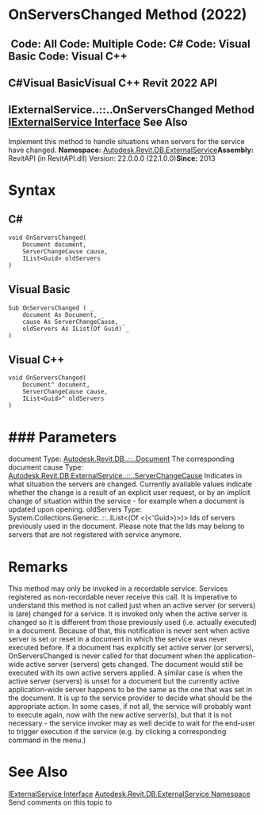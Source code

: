 # OnServersChanged Method (2022)

﻿
 Code: All Code: Multiple Code: C# Code: Visual Basic Code: Visual C++   
---  
C#Visual BasicVisual C++
Revit 2022 API  
---  
IExternalService..::..OnServersChanged Method   
[IExternalService Interface](37fe86a0-0668-5908-9966-dfac0e0c1fe3.md "IExternalService Interface") See Also  
---  
Implement this method to handle situations when servers for the service have changed. 
**Namespace:** [Autodesk.Revit.DB.ExternalService](a88f2d1d-c02f-a901-9543-44e4b5dd5fc9.md "Autodesk.Revit.DB.ExternalService Namespace")**Assembly:** RevitAPI (in RevitAPI.dll) Version: 22.0.0.0 (22.1.0.0)**Since:** 2013 
# Syntax
C#  
---  
```text
void OnServersChanged(
	Document document,
	ServerChangeCause cause,
	IList<Guid> oldServers
)
```
  
Visual Basic  
---  
```text
Sub OnServersChanged ( _
	document As Document, _
	cause As ServerChangeCause, _
	oldServers As IList(Of Guid) _
)
```
  
Visual C++  
---  
```text
void OnServersChanged(
	Document^ document, 
	ServerChangeCause cause, 
	IList<Guid>^ oldServers
)
```
  
# ### Parameters
document
    Type: [Autodesk.Revit.DB..::..Document](db03274b-a107-aa32-9034-f3e0df4bb1ec.md "Document Class") The corresponding document 
cause
    Type: [Autodesk.Revit.DB.ExternalService..::..ServerChangeCause](02016116-f6cf-5d3a-94df-811ef76bdebc.md "ServerChangeCause Enumeration") Indicates in what situation the servers are changed. Currently available values indicate whether the change is a result of an explicit user request, or by an implicit change of situation within the service - for example when a document is updated upon opening. 
oldServers
    Type: System.Collections.Generic..::..IList<(Of <(<'Guid>)>)> Ids of servers previously used in the document. Please note that the Ids may belong to servers that are not registered with service anymore. 
# Remarks
This method may only be invoked in a recordable service. Services registered as non-recordable never receive this call. 
It is imperative to understand this method is not called just when an active server (or servers) is (are) changed for a service. It is invoked only when the active server is changed so it is different from those previously used (i.e. actually executed) in a document. Because of that, this notification is never sent when active server is set or reset in a document in which the service was never executed before. 
If a document has explicitly set active server (or servers), OnServersChanged is never called for that document when the application-wide active server (servers) gets changed. The document would still be executed with its own active servers applied. A similar case is when the active server (servers) is unset for a document but the currently active application-wide server happens to be the same as the one that was set in the document. 
It is up to the service provider to decide what should be the appropriate action. In some cases, if not all, the service will probably want to execute again, now with the new active server(s), but that it is not necessary - the service invoker may as well decide to wait for the end-user to trigger execution if the service (e.g. by clicking a corresponding command in the menu.) 
# See Also
[IExternalService Interface](37fe86a0-0668-5908-9966-dfac0e0c1fe3.md "IExternalService Interface")
[Autodesk.Revit.DB.ExternalService Namespace](a88f2d1d-c02f-a901-9543-44e4b5dd5fc9.md "Autodesk.Revit.DB.ExternalService Namespace")
Send comments on this topic to 